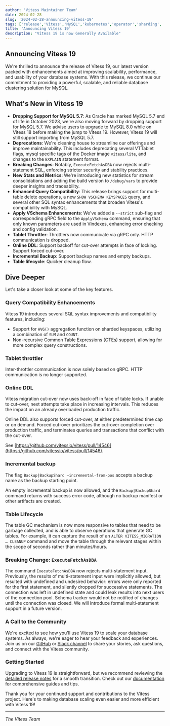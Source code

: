 ```yaml
---
author: 'Vitess Maintainer Team'
date: 2024-02-28
slug: '2024-02-28-announcing-vitess-19'
tags: ['release','Vitess','MySQL','kubernetes','operator','sharding', 'Orchestration', 'Failover', 'High-Availability']
title: 'Announcing Vitess 19'
description: "Vitess 19 is now Generally Available"
---
```



## Announcing Vitess 19

We're thrilled to announce the release of Vitess 19, our latest version packed with enhancements aimed at improving scalability, performance, and usability of your database systems. With this release, we continue our commitment to providing a powerful, scalable, and reliable database clustering solution for MySQL.


## What's New in Vitess 19



* **Dropping Support for MySQL 5.7**: As Oracle has marked MySQL 5.7 end of life in October 2023, we're also moving forward by dropping support for MySQL 5.7. We advise users to upgrade to MySQL 8.0 while on Vitess 18 before making the jump to Vitess 19. However, Vitess 19 will still support importing from MySQL 5.7.
* **Deprecations**: We're cleaning house to streamline our offerings and improve maintainability. This includes deprecating several VTTablet flags, mysql specific tags of the Docker image `vitess/lite`, and changes to the `EXPLAIN` statement format.
* **Breaking Changes**: Notably, `ExecuteFetchAsDBA` now rejects multi-statement SQL, enforcing stricter security and stability practices.
* **New Stats and Metrics**: We're introducing new statistics for stream consolidations and adding the build version to `/debug/vars` to provide deeper insights and traceability.
* **Enhanced Query Compatibility**: This release brings support for multi-table delete operations, a new `SHOW VSCHEMA KEYSPACES` query, and several other SQL syntax enhancements that broaden Vitess's compatibility with MySQL.
* **Apply VSchema Enhancements**: We've added a `--strict` sub-flag and corresponding gRPC field to the `ApplyVSchema` command, ensuring that only known parameters are used in Vindexes, enhancing error checking and config validation.
* **Tablet Throttler**: Throttlers now communicate via gRPC only. HTTP communication is dropped.
* **Online DDL**: Support backoff for cut-over attempts in face of locking. Support forced cut-over.
* **Incremental Backup**: Support backup names and empty backups.
* **Table lifecycle**: Quicker cleanup flow.


## Dive Deeper

Let's take a closer look at some of the key features.


### Query Compatibility Enhancements

Vitess 19 introduces several SQL syntax improvements and compatibility features, including:



* Support for `AVG()` aggregation function on sharded keyspaces, utilizing a combination of `SUM` and `COUNT`.
* Non-recursive Common Table Expressions (CTEs) support, allowing for more complex query constructions.


### Tablet throttler

Inter-throttler communication is now solely based on gRPC. HTTP communication is no longer supported.


### Online DDL

Vitess migration cut-over now uses back-off in face of table locks. If unable to cut-over, next attempts take place in increasing intervals. This reduces the impact on an already overloaded production traffic.

Online DDL also supports forced cut-over, at either predetermined time cap or on demand. Forced cut-over prioritizes the cut-over completion over production traffic, and terminates queries and transactions that conflict with the cut-over.

See [https://github.com/vitessio/vitess/pull/14546](https://github.com/vitessio/vitess/pull/14546).


### Incremental backup

The flag `Backup|BackupShard –incremental-from-pos` accepts a backup name as the backup starting point.

An empty incremental backup is now allowed, and the `Backup|BackupShard` command returns with success error code, although no backup manifest or other artifacts are created.


### Table Lifecycle

The table GC mechanism is now more responsive to tables that need to be garbage collected, and is able to observe operations that generate GC tables. For example, it can capture the result of an `ALTER VITESS_MIGRATION … CLEANUP` command and move the table through the relevant stages within the scope of seconds rather than minutes/hours.


### Breaking Change: `ExecuteFetchAsDBA`

The command `ExecuteFetchAsDBA` now rejects multi-statement input. Previously, the results of multi-statement input were implicitly allowed, but resulted with undefined and undesired behavior: errors were only reported for the first statement, and silently dropped for successive statements. The connection was left in undefined state and could leak results into next users of the connection pool. Schema tracker would not be notified of changes until the connection was closed. We will introduce formal multi-statement support in a future version.

### A Call to the Community

We're excited to see how you'll use Vitess 19 to scale your database systems. As always, we're eager to hear your feedback and experiences. Join us on our [GitHub](https://github.com/vitessio/vitess) or [Slack channel](http://vitess.io/slack) to share your stories, ask questions, and connect with the Vitess community.


### Getting Started

Upgrading to Vitess 19 is straightforward, but we recommend reviewing the [detailed release notes](https://github.com/vitessio/vitess/blob/main/changelog/19.0/19.0.0/release_notes.md) for a smooth transition. Check out our [documentation](https://vitess.io/docs/) for comprehensive guides and tips.

Thank you for your continued support and contributions to the Vitess project. Here's to making database scaling even easier and more efficient with Vitess 19!


---

_The Vitess Team_
